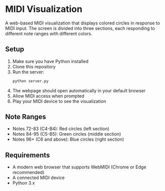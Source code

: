 # MIDI Visualization

A web-based MIDI visualization that displays colored circles in response to MIDI input. The screen is divided into three sections, each responding to different note ranges with different colors.

## Setup

1. Make sure you have Python installed
2. Clone this repository
3. Run the server:
   ```bash
   python server.py
   ```
4. The webpage should open automatically in your default browser
5. Allow MIDI access when prompted
6. Play your MIDI device to see the visualization

## Note Ranges

- Notes 72-83 (C4-B4): Red circles (left section)
- Notes 84-95 (C5-B5): Green circles (middle section)
- Notes 96+ (C6 and above): Blue circles (right section)

## Requirements

- A modern web browser that supports WebMIDI (Chrome or Edge recommended)
- A connected MIDI device
- Python 3.x